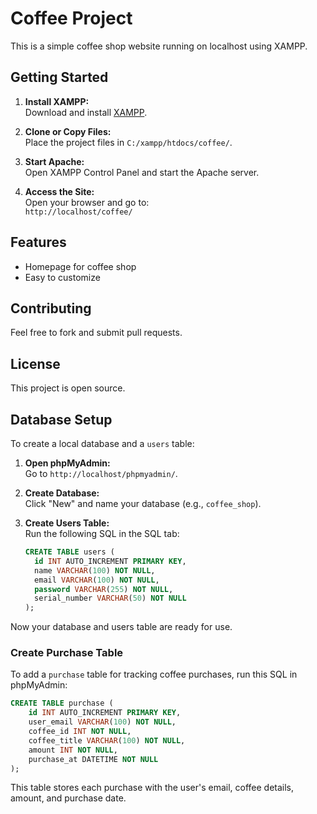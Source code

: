 # Coffee Project

This is a simple coffee shop website running on localhost using XAMPP.

## Getting Started

1. **Install XAMPP:**  
    Download and install [XAMPP](https://www.apachefriends.org/index.html).

2. **Clone or Copy Files:**  
    Place the project files in `C:/xampp/htdocs/coffee/`.

3. **Start Apache:**  
    Open XAMPP Control Panel and start the Apache server.

4. **Access the Site:**  
    Open your browser and go to:  
    `http://localhost/coffee/`

## Features

- Homepage for coffee shop
- Easy to customize

## Contributing

Feel free to fork and submit pull requests.

## License

This project is open source.



## Database Setup

To create a local database and a `users` table:

1. **Open phpMyAdmin:**  
    Go to `http://localhost/phpmyadmin/`.

2. **Create Database:**  
    Click "New" and name your database (e.g., `coffee_shop`).

3. **Create Users Table:**  
    Run the following SQL in the SQL tab:

    ```sql
    CREATE TABLE users (
      id INT AUTO_INCREMENT PRIMARY KEY,
      name VARCHAR(100) NOT NULL,
      email VARCHAR(100) NOT NULL,
      password VARCHAR(255) NOT NULL,
      serial_number VARCHAR(50) NOT NULL
    );
    ```

Now your database and users table are ready for use.

### Create Purchase Table

To add a `purchase` table for tracking coffee purchases, run this SQL in phpMyAdmin:

```sql
CREATE TABLE purchase (
    id INT AUTO_INCREMENT PRIMARY KEY,
    user_email VARCHAR(100) NOT NULL,
    coffee_id INT NOT NULL,
    coffee_title VARCHAR(100) NOT NULL,
    amount INT NOT NULL,
    purchase_at DATETIME NOT NULL
);
```

This table stores each purchase with the user's email, coffee details, amount, and purchase date.